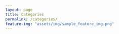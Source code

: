 ```yaml
---
layout: page
title: Categories
permalink: /categories/
feature-img: "assets/img/sample_feature_img.png"
---
```

